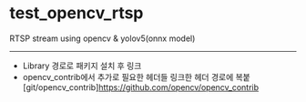 # test_opencv_rtsp
RTSP stream using opencv &amp; yolov5(onnx model)

-------------------------------------------

- Library 경로로 패키지 설치 후 링크
- opencv_contrib에서 추가로 필요한 헤더들 링크한 헤더 경로에 복붙 
[git/opencv_contrib]https://github.com/opencv/opencv_contrib
